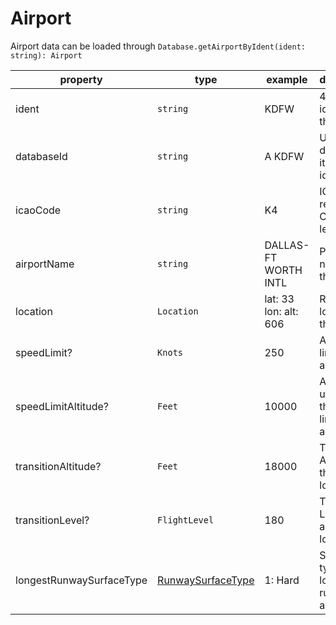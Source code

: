 # Airport
Airport data can be loaded through `Database.getAirportByIdent(ident: string): Airport`

property                 | type                           | example                 | description
-------------------------|--------------------------------|-------------------------| -------
ident                    | `string`                       | KDFW                    | 4 Letter identifier of the airport
databaseId               | `string`                       | A      KDFW             | Unique database item identifier
icaoCode                 | `string`                       | K4                      | ICAO region Code (2 letter)
airportName              | `string`                       | DALLAS-FT WORTH INTL    | Public name of the airport
location                 | `Location`                     | lat: 33 lon: alt: 606   | Reference location of the airport
speedLimit?              | `Knots`                        | 250                     | Airspeed limit at airport
speedLimitAltitude?      | `Feet`                         | 10000                   | Altitude up until which the speed limit applies
transitionAltitude?      | `Feet`                         | 18000                   | Transition Altitude in the airports location
transitionLevel?         | `FlightLevel`                  | 180                     | Transition Level in the airports location
longestRunwaySurfaceType | [RunwaySurfaceType](common.md) | 1: Hard                 | Surface type of the longest runway at airport
